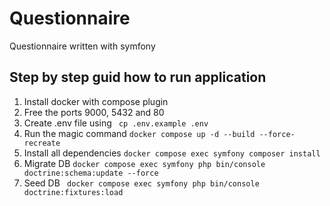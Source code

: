 # Questionnaire
Questionnaire written with symfony

## Step by step guid how to run application
1. Install docker with compose plugin
2. Free the ports 9000, 5432 and 80
3. Create .env file using ``` cp .env.example .env```
4. Run the magic command ``` docker compose up -d --build --force-recreate ```
5. Install all dependencies ``` docker compose exec symfony composer install ```
6. Migrate DB ``` docker compose exec symfony php bin/console doctrine:schema:update --force ```
7. Seed DB ``` docker compose exec symfony php bin/console doctrine:fixtures:load```
